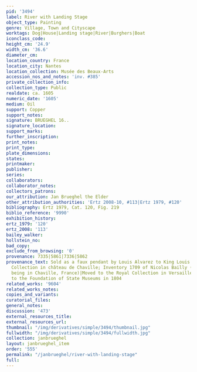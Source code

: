 ```yaml
---
pid: '3494'
label: River with Landing Stage
object_type: Painting
genre: Village, Town and Cityscape
worktags: Dog|House|Landing stage|River|Burghers|Boat
iconclass_code:
height_cm: '24.9'
width_cm: '36.6'
diameter_cm:
location_country: France
location_city: Nantes
location_collection: Musée des Beaux-Arts
accession_nos_and_notes: 'inv. #385'
private_collection_info:
collection_type: Public
realdate: ca. 1605
numeric_date: '1605'
medium: Oil
support: Copper
support_notes:
signature: BRUEGHEL 16..
signature_location:
support_marks:
further_inscription:
print_notes:
print_type:
plate_dimensions:
states:
printmaker:
publisher:
series:
collaborators:
collaborator_notes:
collectors_patrons:
our_attribution: Jan Brueghel the Elder
other_attribution_authorities: 'Ertz 2008-10, #113|Ertz 1979, #120'
bibliography: Ertz 1979, Cat. 120, Fig. 219
biblio_reference: '9990'
exhibition_history:
ertz_1979: '120'
ertz_2008: '113'
bailey_walker:
hollstein_no:
bad_copy:
exclude_from_browsing: '0'
provenance: 7335|5861|7336|5862
provenance_text: Sold as a faux pendant by Louis Alvarez to King Louis XIV in 1682|Royal
  Collection in château de Chaville; Inventory 1709 of Nicolas Bailly (mentioned as
  being in Chaville, France)|Moved to the Royal Collection in Versailles in 1784|Came
  to the Foundation of State Museums in 1804
related_works: '9604'
related_works_notes:
copies_and_variants:
curatorial_files:
general_notes:
discussion: '473'
external_resources_title:
external_resources_url:
thumbnail: "/img/derivatives/simple/3494/thumbnail.jpg"
fullwidth: "/img/derivatives/simple/3494/fullwidth.jpg"
collection: janbrueghel
layout: janbrueghel_item
order: '555'
permalink: "/janbrueghel/river-with-landing-stage"
full:
---
```

